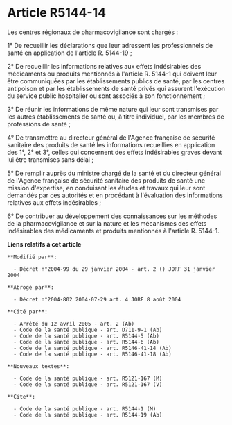 # Article R5144-14

Les centres régionaux de pharmacovigilance sont chargés :

1° De recueillir les déclarations que leur adressent les professionnels de santé en application de l'article R. 5144-19 ;

2° De recueillir les informations relatives aux effets indésirables des médicaments ou produits mentionnés à l'article R.
5144-1 qui doivent leur être communiquées par les établissements publics de santé, par les centres antipoison et par les
établissements de santé privés qui assurent l'exécution du service public hospitalier ou sont associés à son fonctionnement ;

3° De réunir les informations de même nature qui leur sont transmises par les autres établissements de santé ou, à titre
individuel, par les membres de professions de santé ;

4° De transmettre au directeur général de l'Agence française de sécurité sanitaire des produits de santé les informations
recueillies en application des 1°, 2° et 3°, celles qui concernent des effets indésirables graves devant lui être transmises
sans délai ;

5° De remplir auprès du ministre chargé de la santé et du directeur général de l'Agence française de sécurité sanitaire des
produits de santé une mission d'expertise, en conduisant les études et travaux qui leur sont demandés par ces autorités et en
procédant à l'évaluation des informations relatives aux effets indésirables ;

6° De contribuer au développement des connaissances sur les méthodes de la pharmacovigilance et sur la nature et les
mécanismes des effets indésirables des médicaments et produits mentionnés à l'article R. 5144-1.

**Liens relatifs à cet article**

	**Modifié par**:

	  - Décret n°2004-99 du 29 janvier 2004 - art. 2 () JORF 31 janvier 2004

	**Abrogé par**:

	  - Décret n°2004-802 2004-07-29 art. 4 JORF 8 août 2004

	**Cité par**:

	  - Arrêté du 12 avril 2005 - art. 2 (Ab)
	  - Code de la santé publique - art. D711-9-1 (Ab)
	  - Code de la santé publique - art. R5144-5 (Ab)
	  - Code de la santé publique - art. R5144-6 (Ab)
	  - Code de la santé publique - art. R5146-41-14 (Ab)
	  - Code de la santé publique - art. R5146-41-18 (Ab)

	**Nouveaux textes**:

	  - Code de la santé publique - art. R5121-167 (M)
	  - Code de la santé publique - art. R5121-167 (V)

	**Cite**:

	  - Code de la santé publique - art. R5144-1 (M)
	  - Code de la santé publique - art. R5144-19 (Ab)
